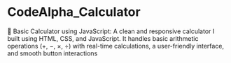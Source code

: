 # CodeAlpha_Calculator
🧮 Basic Calculator using JavaScript:   A clean and responsive calculator I built using HTML, CSS, and JavaScript. It handles basic arithmetic operations (+, −, ×, ÷) with real-time calculations, a user-friendly interface, and smooth button interactions
